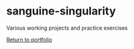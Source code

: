 # sanguine-singularity
Various working projects and practice exercises

[Return to portfolio](https://github.com/zfregin/portfolio)
